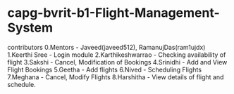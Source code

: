 # capg-bvrit-b1-Flight-Management-System

contributors
0.Mentors - Javeed(javeed512), RamanujDas(ram1ujdx)
1.Keerthi Sree - Login module
2.Karthikeshwarrao - Checking availability of flight
3.Sakshi - Cancel, Modification of Bookings
4.Srinidhi - Add and View Flight Bookings
5.Geetha - Add flights
6.Nived - Scheduling Flights
7.Meghana - Cancel, Modify Flights
8.Harshitha - View details of flight and schedule.
